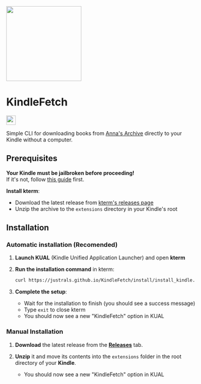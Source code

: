 <img src="https://github.com/user-attachments/assets/f0769d12-61dd-4f2f-91e0-79f8b0a302bb" width="200px">

# KindleFetch

<a href="https://github.com/justrals/KindleFetch"><img src="https://img.shields.io/github/stars/justrals/KindleFetch" height="25px"></a>

Simple CLI for downloading books from [Anna's Archive](https://annas-archive.org/) directly to your Kindle without a computer.

## Prerequisites

**Your Kindle must be jailbroken before proceeding!**  
If it's not, follow [this guide](https://kindlemodding.org/) first.

**Install kterm**:
- Download the latest release from [kterm's releases page](https://github.com/bfabiszewski/kterm/releases)
- Unzip the archive to the `extensions` directory in your Kindle's root

## Installation

### Automatic installation (Recomended)

1. **Launch KUAL** (Kindle Unified Application Launcher) and open **kterm**

2. **Run the installation command** in kterm:
   ```bash
   curl https://justrals.github.io/KindleFetch/install/install_kindle.sh | sh
   ```

3. **Complete the setup**:
   - Wait for the installation to finish (you should see a success message)
   - Type `exit` to close kterm
   - You should now see a new "KindleFetch" option in KUAL
     
### Manual Installation

1. **Download** the latest release from the [**Releases**](https://github.com/justrals/KindleFetch/releases) tab.

2. **Unzip** it and move its contents into the `extensions` folder in the root directory of your **Kindle**.
   - You should now see a new "KindleFetch" option in KUAL
